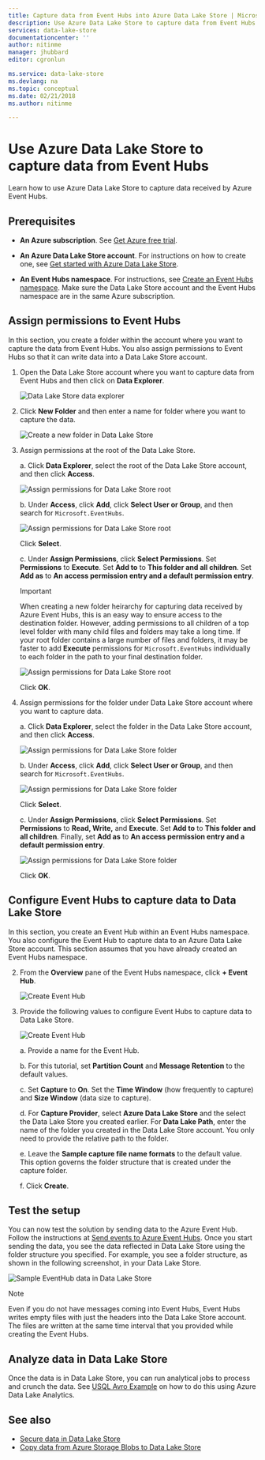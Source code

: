 ```yaml
---
title: Capture data from Event Hubs into Azure Data Lake Store | Microsoft Docs
description: Use Azure Data Lake Store to capture data from Event Hubs 
services: data-lake-store
documentationcenter: ''
author: nitinme
manager: jhubbard
editor: cgronlun

ms.service: data-lake-store
ms.devlang: na
ms.topic: conceptual
ms.date: 02/21/2018
ms.author: nitinme

---
```

# Use Azure Data Lake Store to capture data from Event Hubs

Learn how to use Azure Data Lake Store to capture data received by Azure Event Hubs.

## Prerequisites

* **An Azure subscription**. See [Get Azure free trial](https://azure.microsoft.com/pricing/free-trial/).

* **An Azure Data Lake Store account**. For instructions on how to create one, see [Get started with Azure Data Lake Store](data-lake-store-get-started-portal.md).

*  **An Event Hubs namespace**. For instructions, see [Create an Event Hubs namespace](../event-hubs/event-hubs-create.md#create-an-event-hubs-namespace). Make sure the Data Lake Store account and the Event Hubs namespace are in the same Azure subscription.


## Assign permissions to Event Hubs

In this section, you create a folder within the account where you want to capture the data from Event Hubs. You also assign permissions to Event Hubs so that it can write data into a Data Lake Store account. 

1. Open the Data Lake Store account where you want to capture data from Event Hubs and then click on **Data Explorer**.

    ![Data Lake Store data explorer](./media/data-lake-store-archive-eventhub-capture/data-lake-store-open-data-explorer.png "Data Lake Store data explorer")

2.  Click **New Folder** and then enter a name for folder where you want to capture the data.

    ![Create a new folder in Data Lake Store](./media/data-lake-store-archive-eventhub-capture/data-lake-store-create-new-folder.png "Create a new folder in Data Lake Store")

3. Assign permissions at the root of the Data Lake Store. 

    a. Click **Data Explorer**, select the root of the Data Lake Store account, and then click **Access**.

    ![Assign permissions for Data Lake Store root](./media/data-lake-store-archive-eventhub-capture/data-lake-store-assign-permissions-to-root.png "Assign permissions for Data Lake Store root")

    b. Under **Access**, click **Add**, click **Select User or Group**, and then search for `Microsoft.EventHubs`. 

    ![Assign permissions for Data Lake Store root](./media/data-lake-store-archive-eventhub-capture/data-lake-store-assign-eventhub-sp.png "Assign permissions for Data Lake Store root")
    
    Click **Select**.

    c. Under **Assign Permissions**, click **Select Permissions**. Set **Permissions** to **Execute**. Set **Add to** to **This folder and all children**. Set **Add as** to **An access permission entry and a default permission entry**.

    > [!IMPORTANT]
    > When creating a new folder heirarchy for capturing data received by Azure Event Hubs, this is an easy way to ensure access to the destination folder.  However, adding permissions to all children of a top level folder with many child files and folders may take a long time.  If your root folder contains a large number of files and folders, it may be faster to add **Execute** permissions for `Microsoft.EventHubs` individually to each folder in the path to your final destination folder. 

    ![Assign permissions for Data Lake Store root](./media/data-lake-store-archive-eventhub-capture/data-lake-store-assign-eventhub-sp1.png "Assign permissions for Data Lake Store root")

    Click **OK**.

4. Assign permissions for the folder under Data Lake Store account where you want to capture data.

    a. Click **Data Explorer**, select the folder in the Data Lake Store account, and then click **Access**.

    ![Assign permissions for Data Lake Store folder](./media/data-lake-store-archive-eventhub-capture/data-lake-store-assign-permissions-to-folder.png "Assign permissions for Data Lake Store folder")

    b. Under **Access**, click **Add**, click **Select User or Group**, and then search for `Microsoft.EventHubs`. 

    ![Assign permissions for Data Lake Store folder](./media/data-lake-store-archive-eventhub-capture/data-lake-store-assign-eventhub-sp.png "Assign permissions for Data Lake Store folder")
    
    Click **Select**.

    c. Under **Assign Permissions**, click **Select Permissions**. Set **Permissions** to **Read, Write,** and **Execute**. Set **Add to** to **This folder and all children**. Finally, set **Add as** to **An access permission entry and a default permission entry**.

    ![Assign permissions for Data Lake Store folder](./media/data-lake-store-archive-eventhub-capture/data-lake-store-assign-eventhub-sp-folder.png "Assign permissions for Data Lake Store folder")
    
    Click **OK**. 

## Configure Event Hubs to capture data to Data Lake Store

In this section, you create an Event Hub within an Event Hubs namespace. You also configure the Event Hub to capture data to an Azure Data Lake Store account. This section assumes that you have already created an Event Hubs namespace.

2. From the **Overview** pane of the Event Hubs namespace, click **+ Event Hub**.

    ![Create Event Hub](./media/data-lake-store-archive-eventhub-capture/data-lake-store-create-event-hub.png "Create Event Hub")

3. Provide the following values to configure Event Hubs to capture data to Data Lake Store.

    ![Create Event Hub](./media/data-lake-store-archive-eventhub-capture/data-lake-store-configure-eventhub.png "Create Event Hub")

    a. Provide a name for the Event Hub.
    
    b. For this tutorial, set **Partition Count** and **Message Retention** to the default values.
    
    c. Set **Capture** to **On**. Set the **Time Window** (how frequently to capture) and **Size Window** (data size to capture). 
    
    d. For **Capture Provider**, select **Azure Data Lake Store** and the select the Data Lake Store you created earlier. For **Data Lake Path**, enter the name of the folder you created in the Data Lake Store account. You only need to provide the relative path to the folder.

    e. Leave the **Sample capture file name formats** to the default value. This option governs the folder structure that is created under the capture folder.

    f. Click **Create**.

## Test the setup

You can now test the solution by sending data to the Azure Event Hub. Follow the instructions at [Send events to Azure Event Hubs](../event-hubs/event-hubs-dotnet-framework-getstarted-send.md). Once you start sending the data, you see the data reflected in Data Lake Store using the folder structure you specified. For example, you see a folder structure, as shown in the following screenshot, in your Data Lake Store.

![Sample EventHub data in Data Lake Store](./media/data-lake-store-archive-eventhub-capture/data-lake-store-eventhub-data-sample.png "Sample EventHub data in Data Lake Store")

> [!NOTE]
> Even if you do not have messages coming into Event Hubs, Event Hubs writes empty files with just the headers into the Data Lake Store account. The files are written at the same time interval that you provided while creating the Event Hubs.
> 
>

## Analyze data in Data Lake Store

Once the data is in Data Lake Store, you can run analytical jobs to process and crunch the data. See [USQL Avro Example](https://github.com/Azure/usql/tree/master/Examples/AvroExamples) on how to do this using Azure Data Lake Analytics.
  

## See also
* [Secure data in Data Lake Store](data-lake-store-secure-data.md)
* [Copy data from Azure Storage Blobs to Data Lake Store](data-lake-store-copy-data-azure-storage-blob.md)
